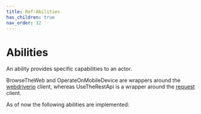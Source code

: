 ```yaml
---
title: Ref:Abilities
has_children: true
nav_order: 12
---
```


# Abilities

An ability provides specific capabilities to an actor. 

BrowseTheWeb and OperateOnMobileDevice are wrappers around the 
[webdriverio](https://www.npmjs.com/package/webdriver) client, whereas UseTheRestApi is a wrapper
around the [request](https://www.npmjs.com/package/request) client.

As of now the following abilities are implemented:

